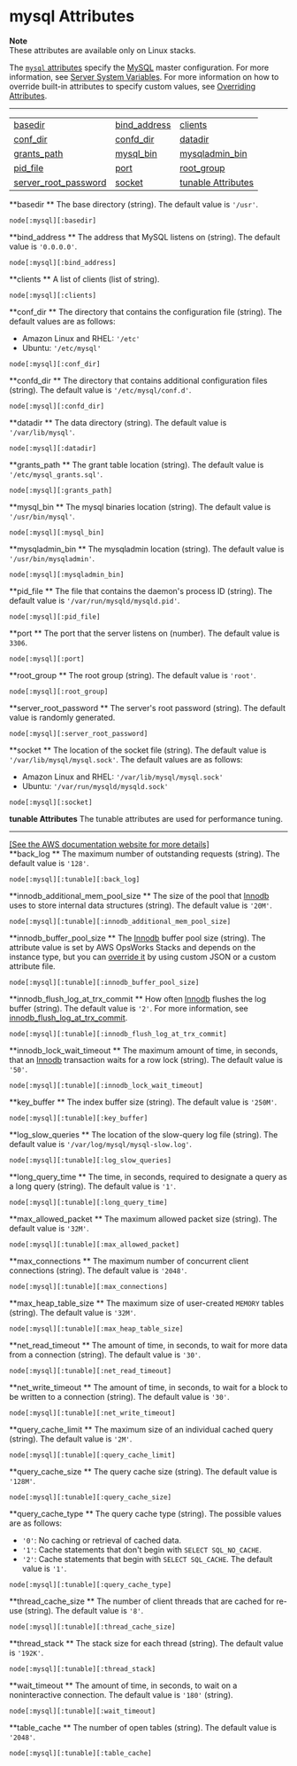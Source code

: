 # mysql Attributes<a name="attributes-recipes-mysql"></a>

**Note**  
These attributes are available only on Linux stacks\.

The [`mysql` attributes](https://github.com/aws/opsworks-cookbooks/blob/release-chef-11.10/mysql/attributes/server.rb) specify the [MySQL](http://www.mysql.com/) master configuration\. For more information, see [Server System Variables](http://dev.mysql.com/doc/refman/5.1/en/server-system-variables.html)\. For more information on how to override built\-in attributes to specify custom values, see [Overriding Attributes](workingcookbook-attributes.md)\.


****  

|  |  |  | 
| --- |--- |--- |
| [basedir ](#attributes-recipes-mysql-basedir) | [bind\_address ](#attributes-recipes-mysql-bind) | [clients ](#attributes-recipes-mysql-clients) | 
| [conf\_dir ](#attributes-recipes-mysql-conf) | [confd\_dir ](#attributes-recipes-mysql-confd) | [datadir ](#attributes-recipes-mysql-datadir) | 
| [grants\_path ](#attributes-recipes-mysql-grants) | [mysql\_bin ](#attributes-recipes-mysql-bin) | [mysqladmin\_bin ](#attributes-recipes-mysql-admin-bin) | 
| [pid\_file ](#attributes-recipes-mysql-pid) | [port ](#attributes-recipes-mysql-port) | [root\_group ](#attributes-recipes-mysql-group) | 
| [server\_root\_password ](#attributes-recipes-mysql-pwd) | [socket ](#attributes-recipes-mysql-socket) | [tunable Attributes](#attributes-recipes-mysql-tunable) | 

**basedir **  <a name="attributes-recipes-mysql-basedir"></a>
The base directory \(string\)\. The default value is `'/usr'`\.  

```
node[:mysql][:basedir]
```

**bind\_address **  <a name="attributes-recipes-mysql-bind"></a>
The address that MySQL listens on \(string\)\. The default value is `'0.0.0.0'`\.  

```
node[:mysql][:bind_address]
```

**clients **  <a name="attributes-recipes-mysql-clients"></a>
A list of clients \(list of string\)\.  

```
node[:mysql][:clients]
```

**conf\_dir **  <a name="attributes-recipes-mysql-conf"></a>
The directory that contains the configuration file \(string\)\. The default values are as follows:  
+ Amazon Linux and RHEL: `'/etc'`
+ Ubuntu: `'/etc/mysql'`

```
node[:mysql][:conf_dir]
```

**confd\_dir **  <a name="attributes-recipes-mysql-confd"></a>
The directory that contains additional configuration files \(string\)\. The default value is `'/etc/mysql/conf.d'`\.  

```
node[:mysql][:confd_dir]
```

**datadir **  <a name="attributes-recipes-mysql-datadir"></a>
The data directory \(string\)\. The default value is `'/var/lib/mysql'`\.  

```
node[:mysql][:datadir]
```

**grants\_path **  <a name="attributes-recipes-mysql-grants"></a>
The grant table location \(string\)\. The default value is `'/etc/mysql_grants.sql'`\.  

```
node[:mysql][:grants_path]
```

**mysql\_bin **  <a name="attributes-recipes-mysql-bin"></a>
The mysql binaries location \(string\)\. The default value is `'/usr/bin/mysql'`\.  

```
node[:mysql][:mysql_bin]
```

**mysqladmin\_bin **  <a name="attributes-recipes-mysql-admin-bin"></a>
The mysqladmin location \(string\)\. The default value is `'/usr/bin/mysqladmin'`\.  

```
node[:mysql][:mysqladmin_bin]
```

**pid\_file **  <a name="attributes-recipes-mysql-pid"></a>
The file that contains the daemon's process ID \(string\)\. The default value is `'/var/run/mysqld/mysqld.pid'`\.  

```
node[:mysql][:pid_file]
```

**port **  <a name="attributes-recipes-mysql-port"></a>
The port that the server listens on \(number\)\. The default value is `3306`\.  

```
node[:mysql][:port]
```

**root\_group **  <a name="attributes-recipes-mysql-group"></a>
The root group \(string\)\. The default value is `'root'`\.  

```
node[:mysql][:root_group]
```

**server\_root\_password **  <a name="attributes-recipes-mysql-pwd"></a>
The server's root password \(string\)\. The default value is randomly generated\.  

```
node[:mysql][:server_root_password]
```

**socket **  <a name="attributes-recipes-mysql-socket"></a>
The location of the socket file \(string\)\. The default value is `'/var/lib/mysql/mysql.sock'`\. The default values are as follows:  
+ Amazon Linux and RHEL: `'/var/lib/mysql/mysql.sock'`
+ Ubuntu: `'/var/run/mysqld/mysqld.sock'`

```
node[:mysql][:socket]
```

**tunable Attributes**  <a name="attributes-recipes-mysql-tunable"></a>
The tunable attributes are used for performance tuning\.    
****    
[\[See the AWS documentation website for more details\]](http://docs.aws.amazon.com/opsworks/latest/userguide/attributes-recipes-mysql.html)  
**back\_log **  <a name="attributes-recipes-mysql-tunable-back"></a>
The maximum number of outstanding requests \(string\)\. The default value is `'128'`\.  

```
node[:mysql][:tunable][:back_log]
```  
**innodb\_additional\_mem\_pool\_size **  <a name="attributes-recipes-mysql-tunable-mem"></a>
The size of the pool that [Innodb](http://dev.mysql.com/doc/refman/5.5/en/innodb-storage-engine.html) uses to store internal data structures \(string\)\. The default value is `'20M'`\.  

```
node[:mysql][:tunable][:innodb_additional_mem_pool_size]
```  
**innodb\_buffer\_pool\_size **  <a name="attributes-recipes-mysql-tunable-buffer"></a>
The [Innodb](http://dev.mysql.com/doc/refman/5.5/en/innodb-storage-engine.html) buffer pool size \(string\)\. The attribute value is set by AWS OpsWorks Stacks and depends on the instance type, but you can [override it](workingcookbook-attributes.md) by using custom JSON or a custom attribute file\.   

```
node[:mysql][:tunable][:innodb_buffer_pool_size]
```  
**innodb\_flush\_log\_at\_trx\_commit **  <a name="attributes-recipes-mysql-tunable-flush"></a>
How often [Innodb](http://dev.mysql.com/doc/refman/5.5/en/innodb-storage-engine.html) flushes the log buffer \(string\)\. The default value is `'2'`\. For more information, see [innodb\_flush\_log\_at\_trx\_commit](http://dev.mysql.com/doc/refman/5.1/en/innodb-parameters.html#sysvar_innodb_flush_log_at_trx_commit)\.  

```
node[:mysql][:tunable][:innodb_flush_log_at_trx_commit]
```  
**innodb\_lock\_wait\_timeout **  <a name="attributes-recipes-mysql-tunable-lock"></a>
The maximum amount of time, in seconds, that an [Innodb](http://dev.mysql.com/doc/refman/5.5/en/innodb-storage-engine.html) transaction waits for a row lock \(string\)\. The default value is `'50'`\.  

```
node[:mysql][:tunable][:innodb_lock_wait_timeout]
```  
**key\_buffer **  <a name="attributes-recipes-mysql-tunable-key"></a>
The index buffer size \(string\)\. The default value is `'250M'`\.  

```
node[:mysql][:tunable][:key_buffer]
```  
**log\_slow\_queries **  <a name="attributes-recipes-mysql-tunable-slow"></a>
The location of the slow\-query log file \(string\)\. The default value is `'/var/log/mysql/mysql-slow.log'`\.  

```
node[:mysql][:tunable][:log_slow_queries]
```  
**long\_query\_time **  <a name="attributes-recipes-mysql-tunable-long"></a>
The time, in seconds, required to designate a query as a long query \(string\)\. The default value is `'1'`\.  

```
node[:mysql][:tunable][:long_query_time]
```  
**max\_allowed\_packet **  <a name="attributes-recipes-mysql-tunable-packet"></a>
The maximum allowed packet size \(string\)\. The default value is `'32M'`\.  

```
node[:mysql][:tunable][:max_allowed_packet]
```  
**max\_connections **  <a name="attributes-recipes-mysql-tunable-connections"></a>
The maximum number of concurrent client connections \(string\)\. The default value is `'2048'`\.  

```
node[:mysql][:tunable][:max_connections]
```  
**max\_heap\_table\_size **  <a name="attributes-recipes-mysql-tunable-heap"></a>
The maximum size of user\-created `MEMORY` tables \(string\)\. The default value is `'32M'`\.  

```
node[:mysql][:tunable][:max_heap_table_size]
```  
**net\_read\_timeout **  <a name="attributes-recipes-mysql-tunable-net-read"></a>
The amount of time, in seconds, to wait for more data from a connection \(string\)\. The default value is `'30'`\.  

```
node[:mysql][:tunable][:net_read_timeout]
```  
**net\_write\_timeout **  <a name="attributes-recipes-mysql-tunable-net-write"></a>
The amount of time, in seconds, to wait for a block to be written to a connection \(string\)\. The default value is `'30'`\.  

```
node[:mysql][:tunable][:net_write_timeout]
```  
**query\_cache\_limit **  <a name="attributes-recipes-mysql-tunable-cache-limit"></a>
The maximum size of an individual cached query \(string\)\. The default value is `'2M'`\.  

```
node[:mysql][:tunable][:query_cache_limit]
```  
**query\_cache\_size **  <a name="attributes-recipes-mysql-tunable-cache-size"></a>
The query cache size \(string\)\. The default value is `'128M'`\.  

```
node[:mysql][:tunable][:query_cache_size]
```  
**query\_cache\_type **  <a name="attributes-recipes-mysql-tunable-cache-type"></a>
The query cache type \(string\)\. The possible values are as follows:  
+ `'0'`: No caching or retrieval of cached data\.
+ `'1'`: Cache statements that don't begin with `SELECT SQL_NO_CACHE`\. 
+ `'2'`: Cache statements that begin with `SELECT SQL_CACHE`\. 
The default value is `'1'`\.  

```
node[:mysql][:tunable][:query_cache_type]
```  
**thread\_cache\_size **  <a name="attributes-recipes-mysql-tunable-thread-cache"></a>
The number of client threads that are cached for re\-use \(string\)\. The default value is `'8'`\.  

```
node[:mysql][:tunable][:thread_cache_size]
```  
**thread\_stack **  <a name="attributes-recipes-mysql-tunable-thread-stack"></a>
The stack size for each thread \(string\)\. The default value is `'192K'`\.  

```
node[:mysql][:tunable][:thread_stack]
```  
**wait\_timeout **  <a name="attributes-recipes-mysql-tunable-wait"></a>
The amount of time, in seconds, to wait on a noninteractive connection\. The default value is `'180'` \(string\)\.  

```
node[:mysql][:tunable][:wait_timeout]
```  
**table\_cache **  <a name="attributes-recipes-mysql-tunable-table"></a>
The number of open tables \(string\)\. The default value is `'2048'`\.  

```
node[:mysql][:tunable][:table_cache]
```